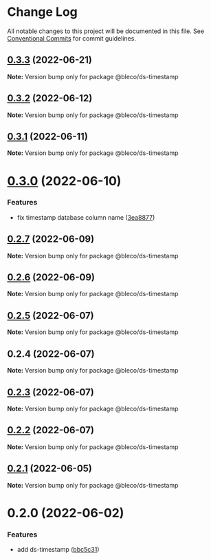 # Change Log

All notable changes to this project will be documented in this file.
See [Conventional Commits](https://conventionalcommits.org) for commit guidelines.

## [0.3.3](https://gitr.net/betaly/bleco/compare/@bleco/ds-timestamp@0.3.2...@bleco/ds-timestamp@0.3.3) (2022-06-21)

**Note:** Version bump only for package @bleco/ds-timestamp





## [0.3.2](https://gitr.net/betaly/bleco/compare/@bleco/ds-timestamp@0.3.1...@bleco/ds-timestamp@0.3.2) (2022-06-12)

**Note:** Version bump only for package @bleco/ds-timestamp





## [0.3.1](https://gitr.net/betaly/bleco/compare/@bleco/ds-timestamp@0.3.0...@bleco/ds-timestamp@0.3.1) (2022-06-11)

**Note:** Version bump only for package @bleco/ds-timestamp





# [0.3.0](https://gitr.net/betaly/bleco/compare/@bleco/ds-timestamp@0.2.7...@bleco/ds-timestamp@0.3.0) (2022-06-10)


### Features

* fix timestamp database column name ([3ea8877](https://gitr.net/betaly/bleco/commits/3ea887776510acfbd0db0e750143772f085ed399))





## [0.2.7](https://gitr.net/betaly/bleco/compare/@bleco/ds-timestamp@0.2.6...@bleco/ds-timestamp@0.2.7) (2022-06-09)

**Note:** Version bump only for package @bleco/ds-timestamp





## [0.2.6](https://gitr.net/betaly/bleco/compare/@bleco/ds-timestamp@0.2.5...@bleco/ds-timestamp@0.2.6) (2022-06-09)

**Note:** Version bump only for package @bleco/ds-timestamp





## [0.2.5](https://gitr.net/betaly/bleco/compare/@bleco/ds-timestamp@0.2.4...@bleco/ds-timestamp@0.2.5) (2022-06-07)

**Note:** Version bump only for package @bleco/ds-timestamp





## 0.2.4 (2022-06-07)

**Note:** Version bump only for package @bleco/ds-timestamp





## [0.2.3](https://gitr.net/betaly/bleco/compare/@bleco/ds-timestamp@0.2.2...@bleco/ds-timestamp@0.2.3) (2022-06-07)

**Note:** Version bump only for package @bleco/ds-timestamp





## [0.2.2](https://gitr.net/betaly/bleco/compare/@bleco/ds-timestamp@0.2.1...@bleco/ds-timestamp@0.2.2) (2022-06-07)

**Note:** Version bump only for package @bleco/ds-timestamp





## [0.2.1](https://gitr.net/betaly/bleco/compare/@bleco/ds-timestamp@0.2.0...@bleco/ds-timestamp@0.2.1) (2022-06-05)

**Note:** Version bump only for package @bleco/ds-timestamp





# 0.2.0 (2022-06-02)


### Features

* add ds-timestamp ([bbc5c31](https://gitr.net/betaly/bleco/commits/bbc5c31a803a77c41b5ab0b0ad8bc5efbf04113e))
